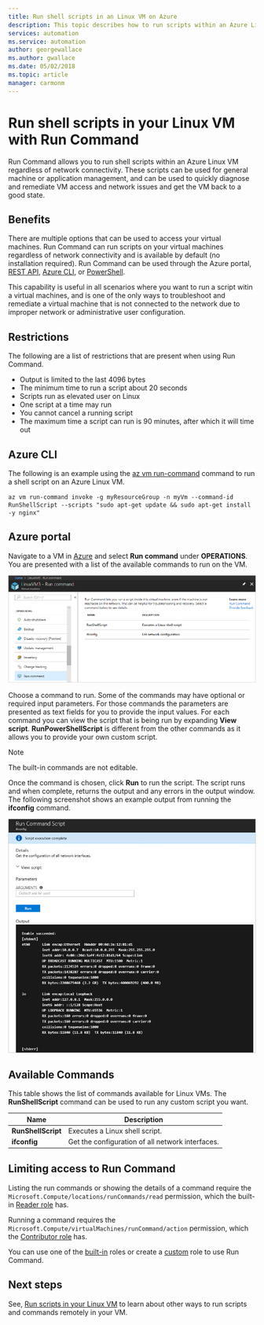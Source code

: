 ```yaml
---
title: Run shell scripts in an Linux VM on Azure
description: This topic describes how to run scripts within an Azure Linux virtual machine using Run Command
services: automation
ms.service: automation
author: georgewallace
ms.author: gwallace
ms.date: 05/02/2018
ms.topic: article
manager: carmonm
---
```

# Run shell scripts in your Linux VM with Run Command

Run Command allows you to run shell scripts within an Azure Linux VM regardless of network connectivity. These scripts can be used for general machine or application management, and can be used to quickly diagnose and remediate VM access and network issues and get the VM back to a good state.

## Benefits

There are multiple options that can be used to access your virtual machines. Run Command can run scripts on your virtual machines regardless of network connectivity and is available by default (no installation required). Run Command can be used through the Azure portal, [REST API](/rest/api/compute/virtual%20machines%20run%20commands/runcommand), [Azure CLI](/cli/azure/vm/run-command?view=azure-cli-latest#az-vm-run-command-invoke), or [PowerShell](/powershell/module/azurerm.compute/invoke-azurermvmruncommand).

This capability is useful in all scenarios where you want to run a script witin a virtual machines, and is one of the only ways to troubleshoot and remediate a virtual machine that is not connected to the network due to improper network or administrative user configuration.

## Restrictions

The following are a list of restrictions that are present when using Run Command.

* Output is limited to the last 4096 bytes
* The minimum time to run a script about 20 seconds
* Scripts run as elevated user on Linux
* One script at a time may run
* You cannot cancel a running script
* The maximum time a script can run is 90 minutes, after which it will time out

## Azure CLI

The following is an example using the [az vm run-command](/cli/azure/vm/run-command?view=azure-cli-latest#az-vm-run-command-invoke) command to run a shell script on an Azure Linux VM.

```azurecli-interactive
az vm run-command invoke -g myResourceGroup -n myVm --command-id RunShellScript --scripts "sudo apt-get update && sudo apt-get install -y nginx"
```

## Azure portal

Navigate to a VM in [Azure](https://portal.azure.com) and select **Run command** under **OPERATIONS**. You are presented with a list of the available commands to run on the VM.

![Run command list](./media/run-command/run-command-list.png)

Choose a command to run. Some of the commands may have optional or required input parameters. For those commands the parameters are presented as text fields for you to provide the input values. For each command you can view the script that is being run by expanding **View script**. **RunPowerShellScript** is different from the other commands as it allows you to provide your own custom script. 

> [!NOTE]
> The built-in commands are not editable.

Once the command is chosen, click **Run** to run the script. The script runs and when complete, returns the output and any errors in the output window. The following screenshot shows an example output from running the **ifconfig** command.

![Run command script output](./media/run-command/run-command-script-output.png)

## Available Commands

This table shows the list of commands available for Linux VMs. The **RunShellScript** command can be used to run any custom script you want.

|**Name**|**Description**|
|---|---|
|**RunShellScript**|Executes a Linux shell script.|
|**ifconfig**| Get the configuration of all network interfaces.|

## Limiting access to Run Command

Listing the run commands or showing the details of a command require the `Microsoft.Compute/locations/runCommands/read` permission, which the built-in [Reader role](../../role-based-access-control/built-in-roles.md#reader) has.

Running a command requires the `Microsoft.Compute/virtualMachines/runCommand/action` permission, which the [Contributor role](../../role-based-access-control/built-in-roles.md#virtual-machine-contributor) has.

You can use one of the [built-in](../../role-based-access-control/built-in-roles.md) roles or create a [custom](../../role-based-access-control/custom-roles.md) role to use Run Command.

## Next steps

See, [Run scripts in your Linux VM](run-scripts-in-vm.md) to learn about other ways to run scripts and commands remotely in your VM.
